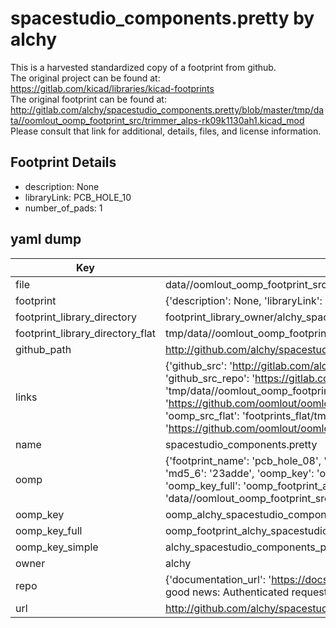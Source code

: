 # spacestudio_components.pretty by alchy  
This is a harvested standardized copy of a footprint from github.  
The original project can be found at:  
https://gitlab.com/kicad/libraries/kicad-footprints  
The original footprint can be found at:
http://gitlab.com/alchy/spacestudio_components.pretty/blob/master/tmp/data//oomlout_oomp_footprint_src/trimmer_alps-rk09k1130ah1.kicad_mod
Please consult that link for additional, details, files, and license information.  
## Footprint Details
* description: None  
* libraryLink: PCB_HOLE_10  
* number_of_pads: 1  
## yaml dump  
| Key | Value |  
| --- | --- |  
| file | data//oomlout_oomp_footprint_src/spacestudio_components.pretty/PCB_HOLE_08.kicad_mod |  
| footprint | {'description': None, 'libraryLink': 'PCB_HOLE_10', 'number_of_pads': 1} |  
| footprint_library_directory | footprint_library_owner/alchy_spacestudio_components.pretty |  
| footprint_library_directory_flat | tmp/data//oomlout_oomp_footprint_src/footprints_flat/alchy_spacestudio_components_pcb_hole_08/working |  
| github_path | http://github.com/alchy/spacestudio_components.pretty/blob/master/tmp/data//oomlout_oomp_footprint_src/PCB_HOLE_08.kicad_mod |  
| links | {'github_src': 'http://gitlab.com/alchy/spacestudio_components.pretty/blob/master/tmp/data//oomlout_oomp_footprint_src/trimmer_alps-rk09k1130ah1.kicad_mod', 'github_src_repo': 'https://gitlab.com/kicad/libraries/kicad-footprints', 'oomp_bot': 'tmp/data//oomlout_oomp_footprint_src/footprints/alchy_spacestudio_components_pcb_hole_08/working', 'oomp_bot_github': 'https://github.com/oomlout/oomlout_oomp_footprint_bot/tree/main/tmp/data//oomlout_oomp_footprint_src/footprints/alchy_spacestudio_components_pcb_hole_08/working', 'oomp_src_flat': 'footprints_flat/tmp/data//oomlout_oomp_footprint_src/footprints_flat/alchy_spacestudio_components_pcb_hole_08/working', 'oomp_src_flat_github': 'https://github.com/oomlout/oomlout_oomp_footprint_src/tree/main/tmp/data//oomlout_oomp_footprint_src/footprints_flat/alchy_spacestudio_components_pcb_hole_08/working'} |  
| name | spacestudio_components.pretty |  
| oomp | {'footprint_name': 'pcb_hole_08', 'library_name': 'spacestudio_components', 'md5': '23adde422ee7862a28d93e0e334ec5c3', 'md5_10': '23adde422e', 'md5_5': '23add', 'md5_6': '23adde', 'oomp_key': 'oomp_alchy_spacestudio_components_pcb_hole_08', 'oomp_key_extra': 'oomp_footprint_alchy_spacestudio_components_pcb_hole_08', 'oomp_key_full': 'oomp_footprint_alchy_spacestudio_components_pcb_hole_08_23adde', 'oomp_key_simple': 'alchy_spacestudio_components_pcb_hole_08', 'original_filename': 'data//oomlout_oomp_footprint_src/spacestudio_components.pretty/PCB_HOLE_08.kicad_mod', 'owner_name': 'alchy'} |  
| oomp_key | oomp_alchy_spacestudio_components_pcb_hole_08 |  
| oomp_key_full | oomp_footprint_alchy_spacestudio_components_pcb_hole_08 |  
| oomp_key_simple | alchy_spacestudio_components_pcb_hole_08 |  
| owner | alchy |  
| repo | {'documentation_url': 'https://docs.github.com/rest/overview/resources-in-the-rest-api#rate-limiting', 'message': "API rate limit exceeded for 84.66.142.224. (But here's the good news: Authenticated requests get a higher rate limit. Check out the documentation for more details.)"} |  
| url | http://github.com/alchy/spacestudio_components.pretty |  

